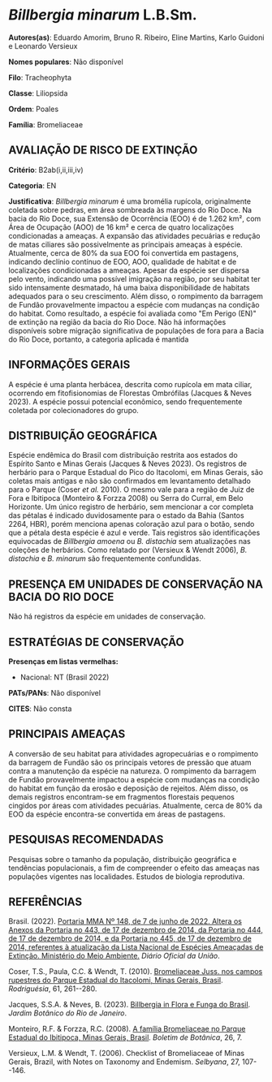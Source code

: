 # *Billbergia minarum* L.B.Sm.

**Autores(as)**: Eduardo Amorim, Bruno R. Ribeiro, Eline Martins, Karlo Guidoni e Leonardo Versieux

**Nomes populares**: Não disponível

**Filo**: Tracheophyta

**Classe**: Liliopsida

**Ordem**: Poales

**Família**: Bromeliaceae

## AVALIAÇÃO DE RISCO DE EXTINÇÃO

**Critério**: B2ab(i,ii,iii,iv)

**Categoria**: EN

**Justificativa**: *Billbergia minarum* é uma bromélia rupícola, originalmente coletada sobre pedras, em área sombreada às margens do Rio Doce. Na bacia do Rio Doce, sua Extensão de Ocorrência (EOO) é de 1.262 km², com Área de Ocupação (AOO) de 16 km² e cerca de quatro localizações condicionadas a ameaças. A expansão das atividades pecuárias e redução de matas ciliares são possivelmente as principais ameaças à espécie.  Atualmente, cerca de 80% da sua EOO foi convertida em pastagens, indicando declínio contínuo de EOO, AOO, qualidade de habitat e de localizações condicionadas a ameaças. Apesar da espécie ser dispersa pelo vento, indicando uma possível imigração na região, por seu habitat ter sido intensamente desmatado, há uma baixa disponibilidade de habitats adequados para o seu crescimento. Além disso, o rompimento da barragem de Fundão provavelmente impactou a espécie com mudanças na condição do habitat. Como resultado, a espécie foi
avaliada como "Em Perigo (EN)" de extinção na região da bacia do Rio Doce. Não há informações disponíveis sobre migração significativa de populações de fora para a Bacia do Rio Doce, portanto, a categoria aplicada é mantida

## INFORMAÇÕES GERAIS

A espécie é uma planta herbácea, descrita como rupícola em mata ciliar, ocorrendo em fitofisionomias de Florestas Ombrófilas (Jacques & Neves 2023). A espécie possui potencial econômico, sendo frequentemente coletada por colecionadores do grupo.

## DISTRIBUIÇÃO GEOGRÁFICA

Espécie endêmica do Brasil com distribuição restrita aos estados do Espírito Santo e Minas Gerais (Jacques & Neves 2023). Os registros de herbário para o Parque Estadual do Pico do Itacolomi, em Minas Gerais, são coletas mais antigas e não são confirmados em levantamento detalhado para o Parque (Coser *et al.* 2010). O mesmo vale para a região de Juiz de Fora e Ibitipoca (Monteiro & Forzza 2008) ou Serra do Curral, em Belo Horizonte. Um único registro de herbário, sem mencionar a cor completa das pétalas é indicado duvidosamente para o estado da Bahia (Santos 2264, HBR), porém menciona apenas coloração azul para o botão, sendo que a pétala desta espécie é azul e verde. Tais registros são identificações equivocadas de *Billbergia amoena* ou *B. distachia* sem atualizações nas coleções de herbários. Como relatado por (Versieux & Wendt 2006), *B. distachia* e *B. minarum* são frequentemente confundidas.

## PRESENÇA EM UNIDADES DE CONSERVAÇÃO NA BACIA DO RIO DOCE

Não há registros da espécie em unidades de conservação.

## ESTRATÉGIAS DE CONSERVAÇÃO

**Presenças em listas vermelhas:**

-   Nacional: NT (Brasil 2022)

**PATs/PANs**: Não disponível

**CITES**: Não consta

## PRINCIPAIS AMEAÇAS

A conversão de seu habitat para atividades agropecuárias e o rompimento da barragem de Fundão são os principais vetores de pressão que atuam contra a manutenção da espécie na natureza. O rompimento da barragem de Fundão provavelmente impactou a espécie com mudanças na condição do habitat em função da erosão e deposição de rejeitos. Além disso, os demais registros encontram-se em fragmentos florestais pequenos cingidos por áreas com atividades pecuárias. Atualmente, cerca de 80% da EOO da espécie encontra-se convertida em áreas de pastagens.

## PESQUISAS RECOMENDADAS

Pesquisas sobre o tamanho da população, distribuição geográfica e tendências populacionais, a fim de compreender o efeito das ameaças nas populações vigentes nas localidades. Estudos de biologia reprodutiva.

## REFERÊNCIAS

Brasil. (2022). [Portaria MMA Nº 148, de 7 de junho de 2022. Altera os Anexos da Portaria no 443, de 17 de dezembro de 2014, da Portaria no 444, de 17 de dezembro de 2014, e da Portaria no 445, de 17 de dezembro de 2014, referentes à atualização da Lista Nacional de Espécies Ameaçadas de Extinção. Ministério do Meio Ambiente.](https://in.gov.br/en/web/dou/-/portaria-mma-n-148-de-7-de-junho-de-2022-406272733) *Diário Oficial da União*.

Coser, T.S., Paula, C.C. & Wendt, T. (2010). [Bromeliaceae Juss. nos campos rupestres do Parque Estadual do Itacolomi, Minas Gerais, Brasil](https://doi.org/10.1590/2175-7860201061209). *Rodriguésia*, 61, 261--280.

Jacques, S.S.A. & Neves, B. (2023). [Billbergia in Flora e Funga do Brasil](<https://floradobrasil.jbrj.gov.br/FB5941>). *Jardim Botânico do Rio de Janeiro*.

Monteiro, R.F. & Forzza, R.C. (2008). [A família Bromeliaceae no Parque Estadual do Ibitipoca, Minas Gerais, Brasil](https://doi.org/10.11606/issn.2316-9052.v26i1p7-33). *Boletim de Botânica*, 26, 7.

Versieux, L.M. & Wendt, T. (2006). Checklist of Bromeliaceae of Minas Gerais, Brazil, with Notes on Taxonomy and Endemism. *Selbyana*, 27, 107--146.
